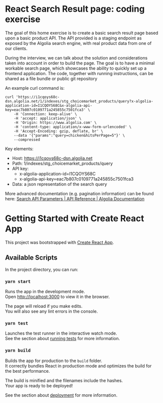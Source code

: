 # React Search Result page: coding exercise 

The goal of this home exercise is to create a basic search result page based upon a basic product API. The API provided is a staging endpoint as exposed by the Algolia search engine, with real product data from one of our clients.

During the interview, we can talk about the solution and considerations taken into account in order to build the page. The goal is to have a minimal workable search page, which showcases the ability to quickly set up a frontend application. The code, together with running instructions, can be shared as a file bundle or public git repository

An example curl command is:

```
curl 'https://i1cqoys68c-dsn.algolia.net/1/indexes/stg_choicemarket_products/query?x-algolia-application-id=I1CQOYS68C&x-algolia-api-key=eac7b807c0109771a245855c7501fca3' \
    -H 'Connection: keep-alive' \
    -H 'accept: application/json' \
    -H 'Origin: https://www.algolia.com' \
    -H 'content-type: application/x-www-form-urlencoded' \
    -H 'Accept-Encoding: gzip, deflate, br' \
    --data '{"params":"query=chicken&hitsPerPage=5"}' \
    --compressed
```

Key elements:

- Host: https://i1cqoys68c-dsn.algolia.net
- Path: 1/indexes/stg_choicemarket_products/query
- API key: 
    -	x-algolia-application-id=I1CQOYS68C
    -	x-algolia-api-key=eac7b807c0109771a245855c7501fca3
- Data: a json representation of the search query

More advanced documentation (e.g. pagination information) can be found here: [Search API Parameters | API Reference | Algolia Documentation](https://www.algolia.com/doc/api-reference/search-api-parameters/)


# Getting Started with Create React App

This project was bootstrapped with [Create React App](https://github.com/facebook/create-react-app).

## Available Scripts

In the project directory, you can run:

### `yarn start`

Runs the app in the development mode.\
Open [http://localhost:3000](http://localhost:3000) to view it in the browser.

The page will reload if you make edits.\
You will also see any lint errors in the console.

### `yarn test`

Launches the test runner in the interactive watch mode.\
See the section about [running tests](https://facebook.github.io/create-react-app/docs/running-tests) for more information.

### `yarn build`

Builds the app for production to the `build` folder.\
It correctly bundles React in production mode and optimizes the build for the best performance.

The build is minified and the filenames include the hashes.\
Your app is ready to be deployed!

See the section about [deployment](https://facebook.github.io/create-react-app/docs/deployment) for more information.
